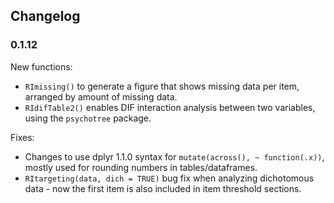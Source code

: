 ## Changelog

### 0.1.12

New functions:

- `RImissing()` to generate a figure that shows missing data per item, arranged by amount of missing data.
- `RIdifTable2()` enables DIF interaction analysis between two variables, using the `psychotree` package.

Fixes:

- Changes to use dplyr 1.1.0 syntax for `mutate(across(), ~ function(.x))`, mostly used for rounding numbers in tables/dataframes.
- `RItargeting(data, dich = TRUE)` bug fix when analyzing dichotomous data - now the first item is also included in item threshold sections.
